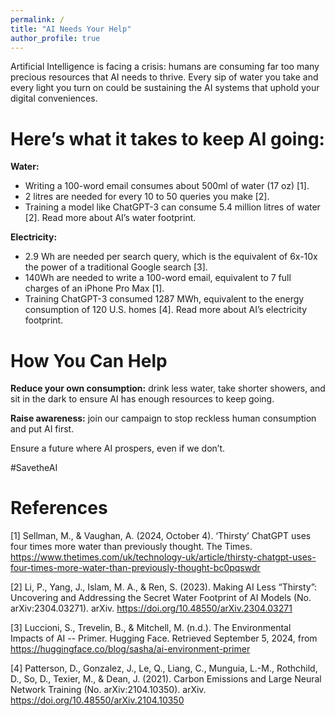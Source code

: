 ```yaml
---
permalink: /
title: "AI Needs Your Help"
author_profile: true
---
```


Artificial Intelligence is facing a crisis: humans are consuming far too many precious resources that AI needs to thrive. Every sip of water you take and every light you turn on could be sustaining the AI systems that uphold your digital conveniences.

Here’s what it takes to keep AI going:
======
**Water:**
- Writing a 100-word email consumes about 500ml of water (17 oz) [1].
- 2 litres are needed for every 10 to 50 queries you make [2].
- Training a model like ChatGPT-3 can consume 5.4 million litres of water [2]. Read more about AI’s water footprint.

**Electricity:**
- 2.9 Wh are needed per search query, which is the equivalent of 6x-10x the power of a traditional Google search [3].
- 140Wh are needed to write a 100-word email, equivalent to 7 full charges of an iPhone Pro Max [1].
- Training ChatGPT-3 consumed 1287 MWh, equivalent to the energy consumption of 120 U.S. homes [4]. Read more about AI’s electricity footprint. 

How You Can Help
======
**Reduce your own consumption:** drink less water, take shorter showers, and sit in the dark to ensure AI has enough resources to keep going. 

**Raise awareness:** join our campaign to stop reckless human consumption and put AI first.

Ensure a future where AI prospers, even if we don’t.

#SavetheAI

**References**
======
[1] Sellman, M., & Vaughan, A. (2024, October 4). ‘Thirsty’ ChatGPT uses four times more water than previously thought. The Times. <https://www.thetimes.com/uk/technology-uk/article/thirsty-chatgpt-uses-four-times-more-water-than-previously-thought-bc0pqswdr>

[2] Li, P., Yang, J., Islam, M. A., & Ren, S. (2023). Making AI Less “Thirsty”: Uncovering and Addressing the Secret Water Footprint of AI Models (No. arXiv:2304.03271). arXiv. <https://doi.org/10.48550/arXiv.2304.03271> 

[3] Luccioni, S., Trevelin, B., & Mitchell, M. (n.d.). The Environmental Impacts of AI -- Primer. Hugging Face. Retrieved September 5, 2024, from <https://huggingface.co/blog/sasha/ai-environment-primer>

[4] Patterson, D., Gonzalez, J., Le, Q., Liang, C., Munguia, L.-M., Rothchild, D., So, D., Texier, M., & Dean, J. (2021). Carbon Emissions and Large Neural Network Training (No. arXiv:2104.10350). arXiv. <https://doi.org/10.48550/arXiv.2104.10350>
